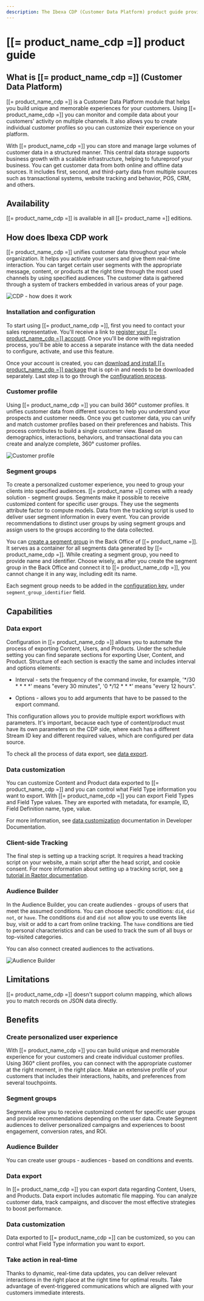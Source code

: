 ```yaml
---
description: The Ibexa CDP (Customer Data Platform) product guide provides a full description of its features as well as the benefits it brings to the client.
---
```


# [[= product_name_cdp =]] product guide

## What is [[= product_name_cdp =]] (Customer Data Platform) 

[[= product_name_cdp =]] is a Customer Data Platform module that helps you build unique and memorable experiences for your customers.
Using [[= product_name_cdp =]] you can monitor and compile data about your customers' activity on multiple channels.
It also allows you to create individual customer profiles so you can customize their experience on your platform.

With [[= product_name_cdp =]] you can store and manage large volumes of customer data in a structured manner. This central data storage supports business growth with a scalable infrastructure, helping to futureproof your business. 
You can get customer data from both online and offline data sources.
It includes first, second, and third-party data from multiple sources such as transactional systems, website tracking and behavior, POS, CRM, and others.

## Availability

[[= product_name_cdp =]] is available in all [[= product_name =]] editions.

## How does Ibexa CDP work

[[= product_name_cdp =]] unifies customer data throughout your whole organization. It helps you activate your users and give them real-time interaction.
You can target certain user segments with the appropriate message, content, or products at the right time through the most used channels by using specified audiences.
The customer data is gathered through a system of trackers embedded in various areas of your page.

![CDP - how does it work](img/cdp_how_works.png)

### Installation and configuration

To start using [[= product_name_cdp =]], first you need to contact your sales representative. You'll receive a link to [register your [[= product_name_cdp =]] account](https://doc.ibexa.co/en/latest/cdp/cdp_installation/#install-cdp-package). Once you'll be done with registration process, you'll be able to access a separate instance with the data needed to configure, activate, and use this feature. 

Once your account is created, you can [download and install [[= product_name_cdp =]] package](https://doc.ibexa.co/en/latest/cdp/cdp_installation/#install-cdp-package) that is opt-in and needs to be downloaded separately. Last step is to go through the [configuration process](https://doc.ibexa.co/en/latest/cdp/cdp_activation/cdp_configuration/).

### Customer profile

Using [[= product_name_cdp =]] you can build 360° customer profiles. It unifies customer data from different sources to help you understand your prospects and customer needs. 
Once you get customer data, you can unify and match customer profiles based on their preferences and habists. This process contributes to build a single customer view. Based on demographics, interactions, behaviors, and transactional data you can create and analyze complete, 360° customer profiles.

![Customer profile](img/customer_profile.png)

### Segment groups

To create a personalized customer experience, you need to group your clients into specified audiences.
[[= product_name =]] comes with a ready solution - segment groups.
Segments make it possible to receive customized content for specific user groups. They use the segments attribute factor to compute models. Data from the tracking script is used to deliver user segment information in every event. You can provide recommendations to distinct user groups by using segment groups and assign users to the groups according to the data collected.

You can [create a segment group](https://doc.ibexa.co/projects/userguide/en/latest/personalization/segment_management/) in the Back Office of [[= product_name =]]. It serves as a container for all segments data generated by [[= product_name_cdp =]].
While creating a segment group, you need to provide name and identifier. Choose wisely, as after you create the segment group in the Back Office and connect it to [[= product_name_cdp =]], you cannot change it in any way, including edit its name.

Each segment group needs to be added in the [configuration key](https://doc.ibexa.co/en/latest/cdp/cdp_activation/cdp_configuration/), under `segment_group_identifier` field.

## Capabilities

### Data export

Configuration in [[= product_name_cdp =]] allows you to automate the process of exporting Content, Users, and Products.
Under the schedule setting you can find separate sections for exporting User, Content, and Product. Structure of each section is exactly the same and includes interval and options elements:

- Interval - sets the frequency of the command invoke, for example, '*/30 * * * *' means "every 30 minutes", '0 */12 * * *' means "every 12 hours".

- Options - allows you to add arguments that have to be passed to the export command.

This configuration allows you to provide multiple export workflows with parameters. It's important, because each type of content/product must have its own parameters on the CDP side, where each has a different Stream ID key and different required values, which are configured per data source.

To check all the process of data export, see [data export](https://doc.ibexa.co/en/latest/cdp/cdp_activation/cdp_data_export/).

### Data customization

​You can customize Content and Product data exported to [[= product_name_cdp =]] and you can control what Field Type information you want to export.
With [[= product_name_cdp =]] you can export Field Types and Field Type values. They are exported with metadata, for example, ID, Field Definition name, type, value.

For more information, see [data customization](https://doc.ibexa.co/en/latest/cdp/cdp_data_customization/#data-customization) documentation in Developer Documentation.

### Client-side Tracking

The final step is setting up a tracking script.
It requires a head tracking script on your website, a main script after the head script, and cookie consent.
For more information about setting up a tracking script, see [a tutorial in Raptor documentation](https://support.raptorsmartadvisor.com/hc/en-us/articles/9563346335004-Client-Side-Tracking).

### Audience Builder

In the Audience Builder, you can create audiendes - groups of users that meet the assumed conditions. You can choose specific conditions: `did`, `did not`, or `have`.
The conditions `did` and `did not` allow you to use events like buy, visit or add to a cart from online tracking. The  `have` conditions are tied to personal characteristics and can be used to track the sum of all buys or top-visited categories. 

You can also connect created audiences to the activations.

![Audience Builder](img/audience_builder.png)

## Limitations

[[= product_name_cdp =]] doesn't support column mapping, which allows you to match records on JSON data directly.

## Benefits

### Create personalized user experience

With [[= product_name_cdp =]] you can build unique and memorable experience for your customers and create individual customer profiles.
Using 360° client profiles, you can connect with the appropriate customer at the right moment, in the right place.
Make an extensive profile of your customers that includes their interactions, habits, and preferences from several touchpoints.

### Segment groups

Segments allow you to receive customized content for specific user groups and provide recommendations depending on the user data.
Create Segment audiences to deliver personalized campaigns and experiences to boost engagement, conversion rates, and ROI. 

### Audience Builder

You can create user groups - audiences - based on conditions and events.

### Data export

In [[= product_name_cdp =]] you can export data regarding Content, Users, and Products. Data export includes automatic file mapping.
You can analyze customer data, track campaigns, and discover the most effective strategies to boost performance.  

### Data customization

Data exported to [[= product_name_cdp =]] can be customized, so you can control what Field Type information you want to export.

### Take action in real-time

Thanks to dynamic, real-time data updates, you can deliver relevant interactions in the right place at the right time for optimal results. Take advantage of event-triggered communications which are aligned with your customers immediate interests.
